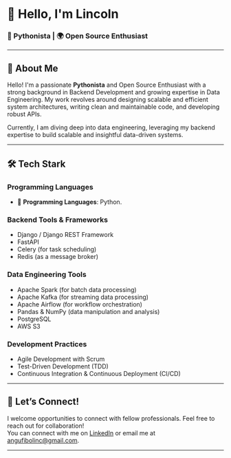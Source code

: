 # 👋 Hello, I'm Lincoln  
###  🐍 Pythonista | 🌍 Open Source Enthusiast

---

## 🚀 About Me
Hello! I'm a passionate **Pythonista**  and Open Source Enthusiast with a strong background in Backend Development and growing expertise in Data Engineering. My work revolves around designing scalable and efficient system architectures, writing clean and maintainable code, and developing robust APIs.

Currently, I am diving deep into data engineering, leveraging my backend expertise to build scalable and insightful data-driven systems.

---
## 🛠️ **Tech Stark**

### **Programming Languages**
- 🐍 **Programming Languages**: Python.

### **Backend Tools & Frameworks**
- Django / Django REST Framework
- FastAPI
- Celery (for task scheduling)
- Redis (as a message broker)

### **Data Engineering Tools** 
- Apache Spark (for batch data processing)
- Apache Kafka (for streaming data processing)
- Apache Airflow (for workflow orchestration)
- Pandas & NumPy (data manipulation and analysis)
- PostgreSQL
- AWS S3

### **Development Practices**
- Agile Development with Scrum
- Test-Driven Development (TDD)
- Continuous Integration & Continuous Deployment (CI/CD)
---

## 🤝 Let’s Connect!
I welcome opportunities to connect with fellow professionals. Feel free to reach out for collaboration!  
You can connect with me on [LinkedIn](https://linkedin.com/in/linc-/) or email me at angufibolinc@gmail.com.

---

